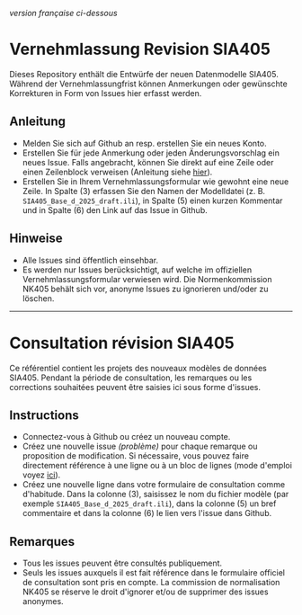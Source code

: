 _version française ci-dessous_

# Vernehmlassung Revision SIA405
Dieses Repository enthält die Entwürfe der neuen Datenmodelle SIA405. Während der Vernehmlassungfrist können Anmerkungen oder gewünschte Korrekturen in Form von Issues hier erfasst werden.

## Anleitung
- Melden Sie sich auf Github an resp. erstellen Sie ein neues Konto.
- Erstellen Sie für jede Anmerkung oder jeden Änderungsvorschlag ein neues Issue. Falls angebracht, können Sie direkt auf eine Zeile oder einen Zeilenblock verweisen (Anleitung siehe [hier](https://docs.github.com/de/issues/tracking-your-work-with-issues/creating-an-issue#creating-an-issue-from-code)).
- Erstellen Sie in Ihrem Vernehmlassungsformular wie gewohnt eine neue Zeile. In Spalte (3) erfassen Sie den Namen der Modelldatei (z. B. `SIA405_Base_d_2025_draft.ili`), in Spalte (5) einen kurzen Kommentar und in Spalte (6) den Link auf das Issue in Github.

## Hinweise
- Alle Issues sind öffentlich einsehbar.
- Es werden nur Issues berücksichtigt, auf welche im offiziellen Vernehmlassungsformular verwiesen wird. Die Normenkommission NK405 behält sich vor, anonyme Issues zu ignorieren und/oder zu löschen.

---

# Consultation révision SIA405
Ce référentiel contient les projets des nouveaux modèles de données SIA405. Pendant la période de consultation, les remarques ou les corrections souhaitées peuvent être saisies ici sous forme d'issues.

## Instructions
- Connectez-vous à Github ou créez un nouveau compte.
- Créez une nouvelle issue _(problème)_ pour chaque remarque ou proposition de modification. Si nécessaire, vous pouvez faire directement référence à une ligne ou à un bloc de lignes (mode d'emploi voyez [ici](https://docs.github.com/fr/issues/tracking-your-work-with-issues/creating-an-issue#creating-an-issue-from-code)).
- Créez une nouvelle ligne dans votre formulaire de consultation comme d'habitude. Dans la colonne (3), saisissez le nom du fichier modèle (par exemple `SIA405_Base_d_2025_draft.ili`), dans la colonne (5) un bref commentaire et dans la colonne (6) le lien vers l'issue dans Github.

## Remarques
- Tous les issues peuvent être consultés publiquement.
- Seuls les issues auxquels il est fait référence dans le formulaire officiel de consultation sont pris en compte. La commission de normalisation NK405 se réserve le droit d'ignorer et/ou de supprimer des issues anonymes.

